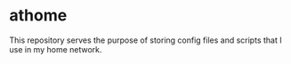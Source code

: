 # athome

This repository serves the purpose of storing config files and scripts that I use in my home network.

